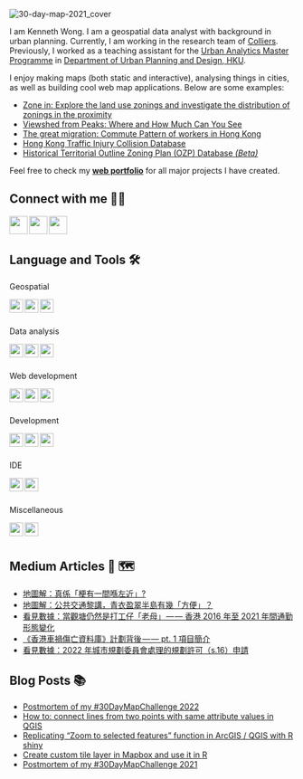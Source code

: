 ![30-day-map-2021_cover](https://user-images.githubusercontent.com/29334677/162561970-cee129eb-7d3e-4b2f-8679-a27baba838fa.jpg)

I am Kenneth Wong. I am a geospatial data analyst with background in urban planning. Currently, I am working in the research team of [Colliers](https://www.colliers.com/en-hk). Previously, I worked as a teaching assistant for the [Urban Analytics Master Programme](https://www.arch.hku.hk/programmes/upad/master-of-science-in-urban-analytics/) in [Department of Urban Planning and Design, HKU](https://www.arch.hku.hk/programmes_/upad/).

I enjoy making maps (both static and interactive), analysing things in cities, as well as building cool web map applications. Below are some examples:

- [Zone in: Explore the land use zonings and investigate the distribution of zonings in the proximity](https://khwong12.github.io/OZP_buffer_stat/)
- [Viewshed from Peaks: Where and How Much Can You See](https://khwong12.github.io/viewshed-peaks/)
- [The great migration: Commute Pattern of workers in Hong Kong](https://kenneth-12.shinyapps.io/place-of-work-od/)
- [Hong Kong Traffic Injury Collision Database](https://hkdistricts-info.shinyapps.io/trafficcollisions/)
- [Historical Territorial Outline Zoning Plan (OZP) Database *(Beta)*](http://ozpmerged.s3-website.ap-east-1.amazonaws.com/)

Feel free to check my [**web portfolio**](https://mappyurbanist.com/project/) for all major projects I have created.


## Connect with me 👨‍💻 

[<img align="left" height="32" width="32" src="https://cdn.jsdelivr.net/npm/simple-icons@v5/icons/linkedin.svg" />][LinkedIn]
[<img align="left" height="32" width="32" src="https://cdn.jsdelivr.net/npm/simple-icons@v5/icons/medium.svg" />][Medium]
[<img align="left" height="32" width="32" src="https://cdn.jsdelivr.net/npm/simple-icons@v5/icons/twitter.svg" />][Twitter]

<br />
<br />

## Language and Tools 🛠 

Geospatial

<img align="left" height="24" width="24" src="https://cdn.jsdelivr.net/npm/simple-icons@v5/icons/qgis.svg" />
<img align="left" height="24" width="24" src="https://cdn.jsdelivr.net/npm/simple-icons@v5/icons/leaflet.svg" />
<img align="left" height="24" width="24" src="https://cdn.jsdelivr.net/npm/simple-icons@v5/icons/mapbox.svg" />

<br />
<br />

Data analysis

<img align="left" height="24" width="24" src="https://cdn.jsdelivr.net/npm/simple-icons@v5/icons/r.svg" />
<img align="left" height="24" width="24" src="https://cdn.jsdelivr.net/npm/simple-icons@v5/icons/python.svg" />
<img align="left" height="24" width="24" src="https://cdn.jsdelivr.net/npm/simple-icons@v5/icons/postgresql.svg" />

<br />
<br />

Web development

<img align="left" height="24" width="24" src="https://cdn.jsdelivr.net/npm/simple-icons@v5/icons/javascript.svg" />
<img align="left" height="24" width="24" src="https://cdn.jsdelivr.net/npm/simple-icons@v5/icons/typescript.svg" />
<img align="left" height="24" width="24" src="https://cdn.jsdelivr.net/npm/simple-icons@v5/icons/sass.svg" />

<br />
<br />

Development

<img align="left" height="24" width="24" src="https://cdn.jsdelivr.net/npm/simple-icons@v5/icons/git.svg" />
<img align="left" height="24" width="24" src="https://cdn.jsdelivr.net/npm/simple-icons@v5/icons/docker.svg" />
<img align="left" height="24" width="24" src="https://cdn.jsdelivr.net/npm/simple-icons@v5/icons/amazonaws.svg" />

<br />
<br />

IDE

<img align="left" height="24" width="24" src="https://cdn.jsdelivr.net/npm/simple-icons@v5/icons/rstudio.svg" />
<img align="left" height="24" width="24" src="https://cdn.jsdelivr.net/npm/simple-icons@v5/icons/visualstudiocode.svg" />

<br />
<br />

Miscellaneous

<img align="left" height="24" width="24" src="https://cdn.jsdelivr.net/npm/simple-icons@v5/icons/adobephotoshop.svg" />
<img align="left" height="24" width="24" src="https://cdn.jsdelivr.net/npm/simple-icons@v5/icons/adobeillustrator.svg" />

<br />
<br />

## Medium Articles 📰 🗺️

<!-- MEDIUM:START -->
- [地圖解：真係「梗有一間喺左近」?](https://khwongk12.medium.com/%E5%9C%B0%E5%9C%96%E8%A7%A3-%E7%9C%9F%E4%BF%82-%E6%A2%97%E6%9C%89%E4%B8%80%E9%96%93%E5%96%BA%E5%B7%A6%E8%BF%91-7fa8efeeeddb?source=rss-8b55cde22f50------2)
- [地圖解：公共交通黎講，青衣盈翠半島有幾「方便」？](https://khwongk12.medium.com/%E5%9C%B0%E5%9C%96%E8%A7%A3-%E5%85%AC%E5%85%B1%E4%BA%A4%E9%80%9A%E9%BB%8E%E8%AC%9B-%E9%9D%92%E8%A1%A3%E7%9B%88%E7%BF%A0%E5%8D%8A%E5%B3%B6%E6%9C%89%E5%B9%BE-%E6%96%B9%E4%BE%BF-6708cad1b3ce?source=rss-8b55cde22f50------2)
- [看見數據：當觀塘仍然是打工仔「老母」 — — 香港 2016 年至 2021 年間通勤形態變化](https://khwongk12.medium.com/%E7%9C%8B%E8%A6%8B%E6%95%B8%E6%93%9A-%E7%95%B6%E8%A7%80%E5%A1%98%E4%BB%8D%E7%84%B6%E6%98%AF%E6%89%93%E5%B7%A5%E4%BB%94-%E8%80%81%E6%AF%8D-%E9%A6%99%E6%B8%AF-2016-%E5%B9%B4%E8%87%B3-2021-%E5%B9%B4%E9%96%93%E9%80%9A%E5%8B%A4%E5%BD%A2%E6%85%8B%E8%AE%8A%E5%8C%96-d0c600e82f01?source=rss-8b55cde22f50------2)
- [《香港車禍傷亡資料庫》計劃背後 — — pt. 1 項目簡介](https://khwongk12.medium.com/%E9%A6%99%E6%B8%AF%E8%BB%8A%E7%A6%8D%E5%82%B7%E4%BA%A1%E8%B3%87%E6%96%99%E5%BA%AB-%E8%A8%88%E5%8A%83%E8%83%8C%E5%BE%8C-pt-1-%E9%A0%85%E7%9B%AE%E7%B0%A1%E4%BB%8B-339be103dabc?source=rss-8b55cde22f50------2)
- [看見數據：2022 年城市規劃委員會處理的規劃許可（s.16）申請](https://khwongk12.medium.com/%E7%9C%8B%E8%A6%8B%E6%95%B8%E6%93%9A-2022-%E5%B9%B4%E5%9F%8E%E5%B8%82%E8%A6%8F%E5%8A%83%E5%A7%94%E5%93%A1%E6%9C%83%E8%99%95%E7%90%86%E7%9A%84%E8%A6%8F%E5%8A%83%E8%A8%B1%E5%8F%AF-s-16-%E7%94%B3%E8%AB%8B-6537338e408f?source=rss-8b55cde22f50------2)
<!-- MEDIUM:END -->


## Blog Posts 📚 

<!-- BLOG-POST-LIST:START -->
- [Postmortem of my #30DayMapChallenge 2022](https://urbandatapalette.com/post/2023-01-map-challenge-2022/)
- [How to: connect lines from two points with same attribute values in QGIS](https://urbandatapalette.com/post/2022-07-connect-lines-from-same-values-pts/)
- [Replicating “Zoom to selected features” function in ArcGIS / QGIS with R shiny](https://urbandatapalette.com/post/2022-05-shiny-zoom-selected-features/)
- [Create custom tile layer in Mapbox and use it in R](https://urbandatapalette.com/post/2022-01-custom-tiles-to-r/)
- [Postmortem of my #30DayMapChallenge 2021](https://urbandatapalette.com/post/2022-01-map-challenge-2021/)
<!-- BLOG-POST-LIST:END -->

[website]: https://kennethwong12.netlify.app/
[Medium]: https://khwongk12.medium.com/
[Twitter]: https://twitter.com/Kenneth_KHW
[LinkedIn]: https://www.linkedin.com/in/kenneth-wong-91b390146
